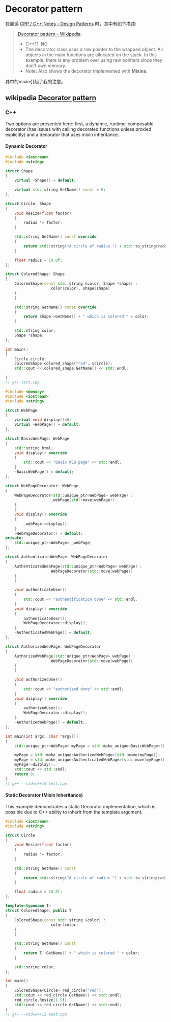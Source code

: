 # Decorator pattern

在阅读 [CPP / C++ Notes - Design Patterns](https://caiorss.github.io/C-Cpp-Notes/cpp-design-patterns.html) 时，其中有如下描述:

> [Decorator pattern - Wikipedia](https://en.wikipedia.org/wiki/Decorator_pattern)
>
> - C++11: NO
> - The decorator class uses a raw pointer to the wrapped object. All objects in the main functions are allocated on the stack. In this example, there is any problem over using raw pointers since they don't own memory.
> - Note: Also shows the decorator implemented with **Mixins**.

其中的mixin引起了我的注意。

## wikipedia [Decorator pattern](https://en.wikipedia.org/wiki/Decorator_pattern)

### C++

Two options are presented here: first, a dynamic, runtime-composable decorator (has issues with calling decorated functions unless proxied explicitly) and a decorator that uses mixin inheritance.

#### Dynamic Decorator

```C++
#include <iostream>
#include <string>

struct Shape
{
	virtual ~Shape() = default;

	virtual std::string GetName() const = 0;
};

struct Circle: Shape
{
	void Resize(float factor)
	{
		radius *= factor;
	}

	std::string GetName() const override
	{
		return std::string("A circle of radius ") + std::to_string(radius);
	}

	float radius = 10.0f;
};

struct ColoredShape: Shape
{
	ColoredShape(const std::string &color, Shape *shape) :
					color(color), shape(shape)
	{
	}

	std::string GetName() const override
	{
		return shape->GetName() + " which is colored " + color;
	}

	std::string color;
	Shape *shape;
};

int main()
{
	Circle circle;
	ColoredShape colored_shape("red", &circle);
	std::cout << colored_shape.GetName() << std::endl;

}
// g++ test.cpp

```



```C++
#include <memory>
#include <iostream>
#include <string>

struct WebPage
{
	virtual void display()=0;
	virtual ~WebPage() = default;
};

struct BasicWebPage: WebPage
{
	std::string html;
	void display() override
	{
		std::cout << "Basic WEB page" << std::endl;
	}
	~BasicWebPage() = default;
};

struct WebPageDecorator: WebPage
{
	WebPageDecorator(std::unique_ptr<WebPage> webPage) :
					_webPage(std::move(webPage))
	{
	}
	void display() override
	{
		_webPage->display();
	}
	~WebPageDecorator() = default;
private:
	std::unique_ptr<WebPage> _webPage;
};

struct AuthenticatedWebPage: WebPageDecorator
{
	AuthenticatedWebPage(std::unique_ptr<WebPage> webPage) :
					WebPageDecorator(std::move(webPage))
	{
	}

	void authenticateUser()
	{
		std::cout << "authentification done" << std::endl;
	}
	void display() override
	{
		authenticateUser();
		WebPageDecorator::display();
	}
	~AuthenticatedWebPage() = default;
};

struct AuthorizedWebPage: WebPageDecorator
{
	AuthorizedWebPage(std::unique_ptr<WebPage> webPage) :
					WebPageDecorator(std::move(webPage))
	{
	}

	void authorizedUser()
	{
		std::cout << "authorized done" << std::endl;
	}
	void display() override
	{
		authorizedUser();
		WebPageDecorator::display();
	}
	~AuthorizedWebPage() = default;
};

int main(int argc, char *argv[])
{
	std::unique_ptr<WebPage> myPage = std::make_unique<BasicWebPage>();

	myPage = std::make_unique<AuthorizedWebPage>(std::move(myPage));
	myPage = std::make_unique<AuthenticatedWebPage>(std::move(myPage));
	myPage->display();
	std::cout << std::endl;
	return 0;
}
// g++ --std=c++14 test.cpp

```



#### Static Decorator (Mixin Inheritance)

This example demonstrates a static Decorator implementation, which is possible due to C++ ability to inherit from the template argument.

```C++
#include <iostream>
#include <string>

struct Circle
{
	void Resize(float factor)
	{
		radius *= factor;
	}

	std::string GetName() const
	{
		return std::string("A circle of radius ") + std::to_string(radius);
	}

	float radius = 10.0f;
};

template<typename T>
struct ColoredShape: public T
{
	ColoredShape(const std::string &color) :
					color(color)
	{
	}

	std::string GetName() const
	{
		return T::GetName() + " which is colored " + color;
	}

	std::string color;
};

int main()
{
	ColoredShape<Circle> red_circle("red");
	std::cout << red_circle.GetName() << std::endl;
	red_circle.Resize(1.5f);
	std::cout << red_circle.GetName() << std::endl;
}
// g++ --std=c++11 test.cpp

```

